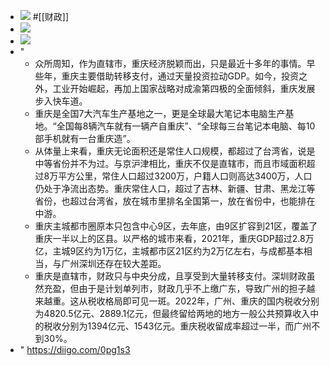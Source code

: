 - ![](https://firebasestorage.googleapis.com/v0/b/firescript-577a2.appspot.com/o/imgs%2Fapp%2Fxinyiheng%2FhDfIESx_tI.png?alt=media&token=050ae1ee-75bd-4502-a265-94e8798b59a7) #[[财政]]
- ![](https://firebasestorage.googleapis.com/v0/b/firescript-577a2.appspot.com/o/imgs%2Fapp%2Fxinyiheng%2F5UPuuyxCCz.png?alt=media&token=688759af-19e6-4439-a625-b0997bedad6b)
- ![](https://firebasestorage.googleapis.com/v0/b/firescript-577a2.appspot.com/o/imgs%2Fapp%2Fxinyiheng%2FR9GjWNGl8N.png?alt=media&token=815e72e5-dc61-4e58-993e-ba8306791fcb)
- "
    - 众所周知，作为直辖市，重庆经济脱颖而出，只是最近十多年的事情。早些年，重庆主要借助转移支付，通过天量投资拉动GDP。如今，投资之外，工业开始崛起，再加上国家战略对成渝第四极的全面倾斜，重庆发展步入快车道。
    - 重庆是全国7大汽车生产基地之一，更是全球最大笔记本电脑生产基地。“全国每8辆汽车就有一辆产自重庆”、“全球每三台笔记本电脑、每10部手机就有一台重庆造”。
    - 从体量上来看，重庆无论面积还是常住人口规模，都超过了台湾省，说是中等省份并不为过。与京沪津相比，重庆不仅是直辖市，而且市域面积超过8万平方公里，常住人口超过3200万，户籍人口则高达3400万，人口仍处于净流出态势。重庆常住人口，超过了吉林、新疆、甘肃、黑龙江等省份，也超过台湾省，放在城市里排名全国第一，放在省份中，也能排在中游。
    - 重庆主城都市圈原本只包含中心9区，去年底，由9区扩容到21区，覆盖了重庆一半以上的区县。以严格的城市来看，2021年，重庆GDP超过2.8万亿，主城9区约为1万亿，主城都市区21区约为2万亿左右，与成都基本相当，与广州深圳还存在较大差距。
    - 重庆是直辖市，财政只与中央分成，且享受到大量转移支付。深圳财政虽然充盈，但由于是计划单列市，财政几乎不上缴广东，导致广州的担子越来越重。这从税收格局即可见一斑。2022年，广州、重庆的国内税收分别为4820.5亿元、2889.1亿元，但最终留给两地的地方一般公共预算收入中的税收分别为1394亿元、1543亿元。重庆税收留成率超过一半，而广州不到30%。
- " https://diigo.com/0pg1s3
